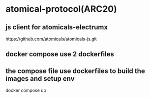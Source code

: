 # atomical-protocol(ARC20)


## js client for atomicals-electrumx
https://github.com/atomicals/atomicals-js.git

## docker compose use 2 dockerfiles
## the compose file use dockerfiles to build the images and setup env 
docker compose up

